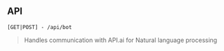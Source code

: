 
## API

`[GET|POST] - /api/bot`
> Handles communication with API.ai for Natural language processing